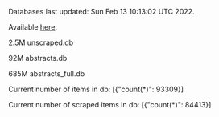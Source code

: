 Databases last updated: Sun Feb 13 10:13:02 UTC 2022. 

Available [here](https://github.com/cbeauhilton/ash-db/releases).

2.5M	unscraped.db

92M	abstracts.db

685M	abstracts_full.db

Current number of items in db:
[{"count(*)": 93309}]

Current number of scraped items in db:
[{"count(*)": 84413}]
